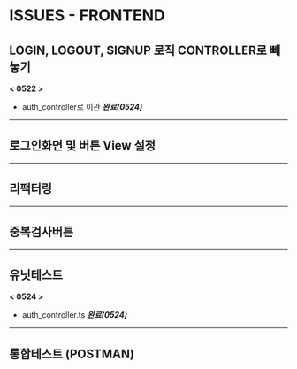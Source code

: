 # ISSUES - FRONTEND


## LOGIN, LOGOUT, SIGNUP 로직 CONTROLLER로 뺴놓기

**< 0522 >**
- auth_controller로 이관 ***완료(0524)***
  
***

## 로그인화면 및 버튼 View 설정

***

## 리팩터링

***

## 중복검사버튼

***

## 유닛테스트 
**< 0524 >**
- auth_controller.ts ***완료(0524)***

***

## 통합테스트 (POSTMAN)
